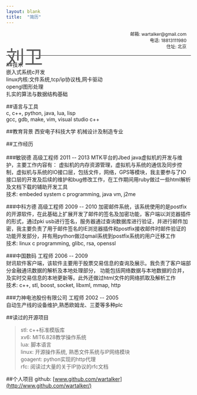 ```yaml
---
layout: blank
title:  "简历"
---
```

<p style="font-size:12px;position:relative;text-align:right;border-bottom:1px solid;padding-bottom:16px;padding-right:12px">
    <span style="font-size:50px;position:absolute;left:0px;top:32px;color:#585858">刘卫</span>
    邮箱: wartalker@gmail.com<br />电话: 18813111980<br />住址: 北京       
</p>

##技术   
嵌入式系统c开发   
linux内核:文件系统,tcp/ip协议栈,网卡驱动      
opengl图形处理       
扎实的算法与数据结构基础     

##语言与工具  
c, c++, python, java, lua, lisp    
gcc, gdb, make, vim, visual studio c++   

##教育背景
西安电子科技大学 机械设计及制造专业   

##工作经历   <br /><br />
###敏锐德 高级工程师 2011 -- 2013
MTK平台的Jbed java虚拟机的开发与维护，主要工作内容有： 虚拟机的内存资源管理，虚拟机与系统的通信及同步控制，虚拟机与系统的IO接口层，包括文件，网络，GPS等模块，我主要参与了IO接口层的开发及后续的维护和bug修改工作，在工作期间用ruby做过一些html解析及文档下载的辅助开发工具        
技术: embeded system c programming, java vm, j2me  

###中科方德 高级工程师 2009 -- 2010
加密邮件系统，该系统使用的是postfix的开源软件，在此基础上扩展开发了邮件的签名及加密功能，客户端以浏览器插件的形式，通过pki usb进行签名，服务器通过查询数据库进行验证，并进行邮件加密，我主要负责了用于邮件签名的IE浏览器插件和postfix接收邮件时邮件验证的功能开发部分，并有用python做过qmail系统到postfix系统的用户迁移工作              
技术: linux c programming, glibc, rsa, openssl  

###中国数码 工程师 2006 -- 2009    
财讯软件客户端，该软件主要用于股票交易信息的查询及展示。我负责了客户端部分金融通讯数据的解析及本地处理部分，  功能包括网络数据与本地数据的合并，及实时交易信息的本地更新等。此外还做过html文件的网络抓取及解析工作        
技术: c++, stl, boost, socket, libxml, mmap, http     

###力神电池股份有限公司 工程师  2002 -- 2005     
自动生产线的设备维护,熟悉欧姆龙、三菱等多种plc    

##读过的开源项目    
> stl: c++标准模版库   
> xv6: MIT6.828教学操作系统   
> lua: 脚本语言   
> linux: 开源操作系统, 熟悉文件系统与IP网络模块        
> goagent: python实现的http代理   
> rfc: 阅读过大量的关于IP协议的rfc文档     


##个人项目
github: [www.github.com/wartalker](http://www.github.com/wartalker/)


<br />
<br />
<br />
<br />
<br />
<br />
<br />
<br />
<br />
<br />
<br />
<br />
<br />
<br />
<br />
<br />
<br />
<br />
